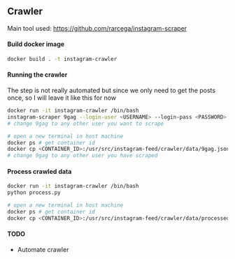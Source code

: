 ## Crawler
Main tool used: https://github.com/rarcega/instagram-scraper

#### Build docker image
```bash
docker build . -t instagram-crawler
```

#### Running the crawler
The step is not really automated but since we only need to get the posts once, so I will leave it like this for now
```bash
docker run -it instagram-crawler /bin/bash
instagram-scraper 9gag --login-user <USERNAME> --login-pass <PASSWORD> --maximum 100 --destination /usr/src/instagram-feed/crawler/data --media-types none --media-metadata
# change 9gag to any other user you want to scrape

# open a new terminal in host machine
docker ps # get container id
docker cp <CONTAINER_ID>:/usr/src/instagram-feed/crawler/data/9gag.json ./data
# change 9gag to any other user you have scraped
```

#### Process crawled data
```bash
docker run -it instagram-crawler /bin/bash
python process.py

# open a new terminal in host machine
docker ps # get container id
docker cp <CONTAINER_ID>:/usr/src/instagram-feed/crawler/data/processed/data.json ./data/processed/
```

#### TODO
* Automate crawler
